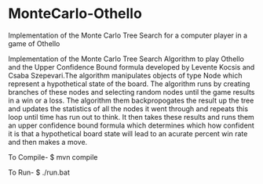 # MonteCarlo-Othello
Implementation of the Monte Carlo Tree Search for a computer player in a game of Othello

Implementation of the Monte Carlo Tree Search Algorithm to play Othello and the Upper Confidence Bound formula developed by Levente Kocsis and Csaba Szepevari.The algorithm manipulates objects of type Node which represent a hypothetical state of the board. The algorithm runs by creating branches of these nodes and selecting random nodes until the game results in a win or a loss. The algorithm them backpropogates the result up the tree and updates the statistics of all the nodes it went through and repeats this loop until time has run out to think. It then takes these results and runs them an upper confidence bound formula which determines which how confident it is that a hypothetical board state will lead to an acurate percent win rate and then makes a move.

To Compile- $ mvn compile

To Run- $ ./run.bat
